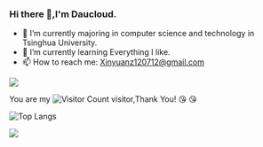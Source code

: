 ### Hi there 👋,I'm Daucloud.

- 🔭 I’m currently majoring in computer science and technology in Tsinghua University.
- 🌱 I’m currently learning Everything I like.
- 📫 How to reach me: Xinyuanz120712@gmail.com

![](https://github-readme-stats.vercel.app/api?username=Daucloud&show_icons=true&theme=transparent)

You are my ![Visitor Count](https://profile-counter.glitch.me/Daucloud/count.svg) visitor,Thank You! :kissing_heart: :kissing_heart:

![Top Langs](https://github-readme-stats.vercel.app/api/top-langs/?username=Daucloud&layout=compact&theme=tokyonight)

![](https://github-readme-activity-graph.cyclic.app/graph?username=Daucloud&theme=dracula)
